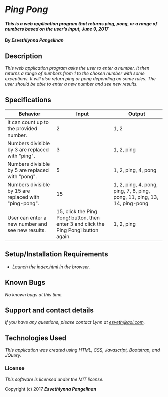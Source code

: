 # _Ping Pong_

#### _This is a web application program that returns ping, pong, or a range of numbers based on the user's input, June 9, 2017_

#### By _**Esvethlynna Pangelinan**_

## Description

_This web application program asks the user to enter a number.  It then returns a range of numbers from 1 to the chosen number with some exceptions.  It will also return ping or pong depending on some rules.  The user should be able to enter a new number and see new results._

## Specifications

|Behavior |Input|Output|
|---|---|---|
|It can count up to the provided number.|2|1, 2|
|Numbers divisible by 3 are replaced with "ping".|3|1, 2, ping|
|Numbers divisible by 5 are replaced with "pong".|5|1, 2, ping, 4, pong|
|Numbers divisible by 15 are replaced with "ping-pong".|15|1, 2, ping, 4, pong, ping, 7, 8, ping, pong, 11, ping, 13, 14, ping-pong|
|User can enter a new number and see new results.|15, click the Ping Pong! button, then enter 3 and click the Ping Pong! button again.|1, 2, ping|


## Setup/Installation Requirements

* _Launch the index.html in the browser._


## Known Bugs

_No known bugs at this time._

## Support and contact details

_If you have any questions, please contact Lynn at esveth@aol.com._

## Technologies Used

_This application was created using HTML, CSS, Javascript, Bootstrap, and JQuery._

### License

*This software is licensed under the MIT license.*

Copyright (c) 2017 **_Esvethlynna Pangelinan_**
